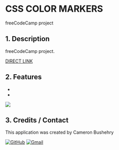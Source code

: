 # CSS COLOR MARKERS
freeCodeCamp project

## 1. Description
freeCodeCamp project. 

[DIRECT LINK](https://cbushehry.github.io/css-color-markers/)

## 2. Features
 * 
 * 

 ![](images/css-color-markers.jpg)

## 3. Credits / Contact
This application was created by Cameron Bushehry

  [![GitHub](https://img.shields.io/badge/github-%23121011.svg?style=for-the-badge&logo=github&logoColor=white)](https://github.com/cbushehry)
  [![Gmail](https://img.shields.io/badge/Gmail-D14836?style=for-the-badge&logo=gmail&logoColor=white)](mailto:c.bushehry@gmail.com)